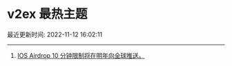 # v2ex 最热主题

最近更新时间: 2022-11-12 16:02:11

--- 
1. [IOS Airdrop 10 分钟限制将在明年向全球推送。](https://www.v2ex.com/t/894644) 
